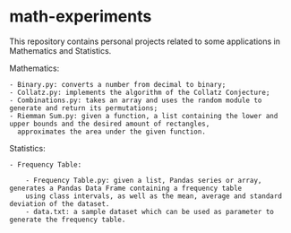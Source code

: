 # math-experiments
This repository contains personal projects related to some applications in Mathematics and Statistics.

Mathematics:

    - Binary.py: converts a number from decimal to binary;
    - Collatz.py: implements the algorithm of the Collatz Conjecture;
    - Combinations.py: takes an array and uses the random module to generate and return its permutations;
    - Riemman Sum.py: given a function, a list containing the lower and upper bounds and the desired amount of rectangles,
      approximates the area under the given function.

Statistics:

    - Frequency Table:

        - Frequency Table.py: given a list, Pandas series or array, generates a Pandas Data Frame containing a frequency table
        using class intervals, as well as the mean, average and standard deviation of the dataset.
        - data.txt: a sample dataset which can be used as parameter to generate the frequency table.
